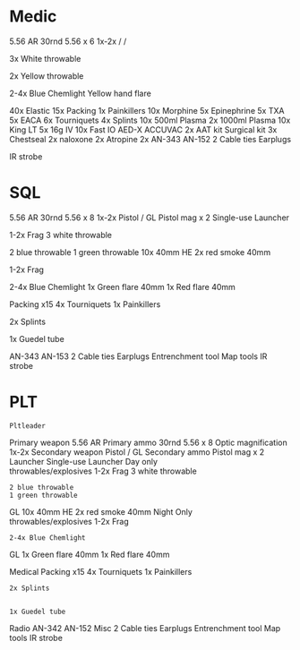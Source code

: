 # Medic
5.56 AR
30rnd 5.56 x 6
1x-2x
/
/



3x White throwable


2x Yellow throwable





2-4x Blue Chemlight
Yellow hand flare



40x Elastic
15x Packing
1x Painkillers
10x Morphine
5x Epinephrine
5x TXA
5x EACA
6x Tourniquets
4x Splints
10x 500ml Plasma
2x 1000ml Plasma
10x King LT
5x 16g IV
10x Fast IO
AED-X
ACCUVAC
2x AAT kit
Surgical kit
3x Chestseal
2x naloxone
2x Atropine
2x AN-343
AN-152
2 Cable ties
Earplugs


IR strobe
# SQL
5.56 AR
30rnd 5.56 x 8
1x-2x
Pistol / GL
Pistol mag x 2
Single-use Launcher

1-2x Frag
3 white throwable

2 blue throwable
1 green throwable
10x 40mm HE
2x red smoke 40mm

1-2x Frag

2-4x Blue Chemlight
1x Green flare 40mm
1x Red flare 40mm


Packing x15
4x Tourniquets
1x Painkillers





2x Splints


1x Guedel tube









AN-343
AN-153
2 Cable ties
Earplugs
Entrenchment tool
Map tools
IR strobe
# PLT
	Pltleader
Primary weapon	5.56 AR
Primary ammo	30rnd 5.56 x 8
Optic magnification	1x-2x
Secondary weapon	Pistol / GL
Secondary ammo	Pistol mag x 2
Launcher	Single-use Launcher
Day only	
throwables/explosives	1-2x Frag
	3 white throwable
	
	2 blue throwable
	1 green throwable
GL	10x 40mm HE
	2x red smoke 40mm
Night Only	
throwables/explosives	1-2x Frag
	
	2-4x Blue Chemlight
GL	1x Green flare 40mm
	1x Red flare 40mm
	
	
Medical	Packing x15
	4x Tourniquets
	1x Painkillers
	
	
	
	
	
	2x Splints
	
	
	1x Guedel tube
	
	
	
	
	
	
	
	
	
Radio	AN-342
	AN-152
Misc	2 Cable ties
	Earplugs
	Entrenchment tool
	Map tools
	IR strobe